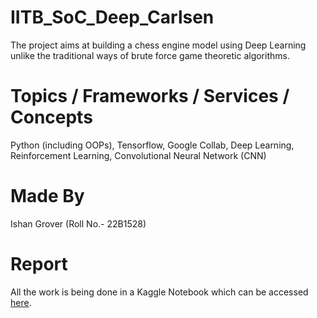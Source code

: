 # IITB_SoC_Deep_Carlsen
The project aims at building a chess engine model using Deep Learning unlike the traditional ways of brute force game theoretic algorithms.

# Topics / Frameworks / Services / Concepts
Python (including OOPs), Tensorflow, Google Collab, Deep Learning, Reinforcement Learning, Convolutional Neural Network (CNN)

# Made By
Ishan Grover (Roll No.- 22B1528)

# Report
All the work is being done in a Kaggle Notebook which can be accessed <a href = "https://www.kaggle.com/code/groverishan/soc23deepcarlsen-22b1528">here</a>.
